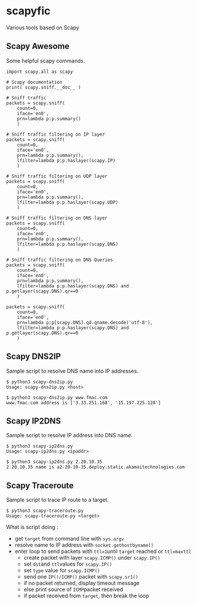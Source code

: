 # scapyfic

Various tools based on Scapy

## Scapy Awesome

Some helpful scapy commands.

```
import scapy.all as scapy

# Scapy documentation
print( scapy.sniff.__doc__ )

# Sniff traffic
packets = scapy.sniff(
    count=0,
    iface='en0',
    prn=lambda p:p.summary()
    )

# Sniff traffic filtering on IP layer
packets = scapy.sniff(
    count=0,
    iface='en0',
    prn=lambda p:p.summary(),
    lfilter=lambda p:p.haslayer(scapy.IP)
    )

# Sniff traffic filtering on UDP layer
packets = scapy.sniff(
    count=0,
    iface='en0',
    prn=lambda p:p.summary(),
    lfilter=lambda p:p.haslayer(scapy.UDP)
    )

# Sniff traffic filtering on DNS layer
packets = scapy.sniff(
    count=0,
    iface='en0',
    prn=lambda p:p.summary(),
    lfilter=lambda p:p.haslayer(scapy.DNS)
    )

# Sniff traffic filtering on DNS Queries
packets = scapy.sniff(
    count=0,
    iface='en0',
    prn=lambda p:p.summary(),
    lfilter=lambda p:p.haslayer(scapy.DNS) and p.getlayer(scapy.DNS).qr==0
    )

packets = scapy.sniff(
    count=0,
    iface='en0',
    prn=lambda p:p[scapy.DNS].qd.qname.decode('utf-8'),
    lfilter=lambda p:p.haslayer(scapy.DNS) and p.getlayer(scapy.DNS).qr==0
    )
```

## Scapy DNS2IP

Sample script to resolve DNS name into IP addresses.

```
$ python3 scapy-dns2ip.py
Usage: scapy-dns2ip.py <host>

$ python3 scapy-dns2ip.py www.fmac.com
www.fmac.com address is ['3.33.251.168', '15.197.225.128']
```

## Scapy IP2DNS

Sample script to resolve IP address into DNS name.

```
$ python3 scapy-ip2dns.py
Usage: scapy-ip2dns.py <ipaddr>

$ python3 scapy-ip2dns.py 2.20.10.35
2.20.10.35 name is a2-20-10-35.deploy.static.akamaitechnologies.com
```

## Scapy Traceroute

Sample script to trace IP route to a target.

```
$ python3 scapy-traceroute.py
Usage: scapy-traceroute.py <target>
```

What is script doing :

- get `target` from command line with `sys.argv`
- resolve name to IP address with `socket.gethostbyname()`
- enter loop to send packets with `ttl=1`until `target` reached or `ttl=maxttl`
  - create packet with layer `scapy.ICMP()` under `scapy.IP()`
  - set `dst`and `ttl`values for `scapy.IP()`
  - set `type` value for `scapy.ICMP()`
  - send one `IP()/ICMP()` packet with `scapy.sr1()`
  - if no packet returned, display timeout message
  - else print source of `ICMP`packet received
  - if packet received from `target`, then break the loop
